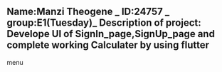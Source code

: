 Name:Manzi Theogene _
ID:24757 _
group:E1(Tuesday)_
Description of project: Develope UI of SignIn_page,SignUp_page and complete working Calculater   by using flutter
---------------------------------------------------------------------------------------------------------------------
menu


